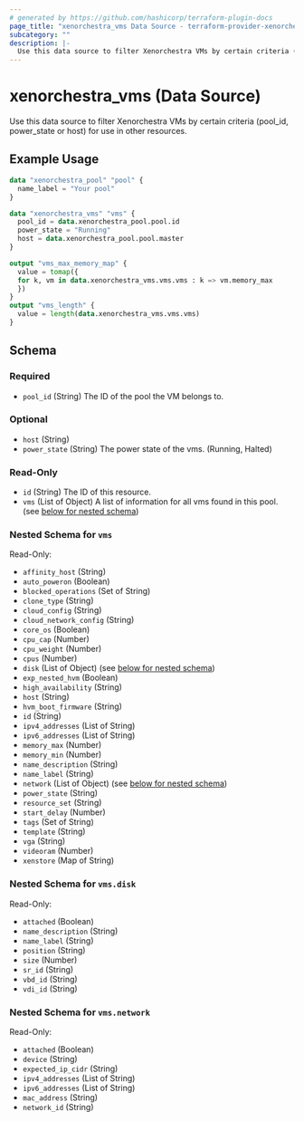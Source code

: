 ```yaml
---
# generated by https://github.com/hashicorp/terraform-plugin-docs
page_title: "xenorchestra_vms Data Source - terraform-provider-xenorchestra"
subcategory: ""
description: |-
  Use this data source to filter Xenorchestra VMs by certain criteria (pool_id, power_state or host) for use in other resources.
---
```


# xenorchestra_vms (Data Source)

Use this data source to filter Xenorchestra VMs by certain criteria (pool_id, power_state or host) for use in other resources.

## Example Usage

```terraform
data "xenorchestra_pool" "pool" {
  name_label = "Your pool"
}

data "xenorchestra_vms" "vms" {
  pool_id = data.xenorchestra_pool.pool.id
  power_state = "Running"
  host = data.xenorchestra_pool.pool.master
}

output "vms_max_memory_map" {
  value = tomap({
  for k, vm in data.xenorchestra_vms.vms.vms : k => vm.memory_max
  })
}
output "vms_length" {
  value = length(data.xenorchestra_vms.vms.vms)
}
```

<!-- schema generated by tfplugindocs -->
## Schema

### Required

- `pool_id` (String) The ID of the pool the VM belongs to.

### Optional

- `host` (String)
- `power_state` (String) The power state of the vms. (Running, Halted)

### Read-Only

- `id` (String) The ID of this resource.
- `vms` (List of Object) A list of information for all vms found in this pool. (see [below for nested schema](#nestedatt--vms))

<a id="nestedatt--vms"></a>
### Nested Schema for `vms`

Read-Only:

- `affinity_host` (String)
- `auto_poweron` (Boolean)
- `blocked_operations` (Set of String)
- `clone_type` (String)
- `cloud_config` (String)
- `cloud_network_config` (String)
- `core_os` (Boolean)
- `cpu_cap` (Number)
- `cpu_weight` (Number)
- `cpus` (Number)
- `disk` (List of Object) (see [below for nested schema](#nestedobjatt--vms--disk))
- `exp_nested_hvm` (Boolean)
- `high_availability` (String)
- `host` (String)
- `hvm_boot_firmware` (String)
- `id` (String)
- `ipv4_addresses` (List of String)
- `ipv6_addresses` (List of String)
- `memory_max` (Number)
- `memory_min` (Number)
- `name_description` (String)
- `name_label` (String)
- `network` (List of Object) (see [below for nested schema](#nestedobjatt--vms--network))
- `power_state` (String)
- `resource_set` (String)
- `start_delay` (Number)
- `tags` (Set of String)
- `template` (String)
- `vga` (String)
- `videoram` (Number)
- `xenstore` (Map of String)

<a id="nestedobjatt--vms--disk"></a>
### Nested Schema for `vms.disk`

Read-Only:

- `attached` (Boolean)
- `name_description` (String)
- `name_label` (String)
- `position` (String)
- `size` (Number)
- `sr_id` (String)
- `vbd_id` (String)
- `vdi_id` (String)


<a id="nestedobjatt--vms--network"></a>
### Nested Schema for `vms.network`

Read-Only:

- `attached` (Boolean)
- `device` (String)
- `expected_ip_cidr` (String)
- `ipv4_addresses` (List of String)
- `ipv6_addresses` (List of String)
- `mac_address` (String)
- `network_id` (String)

